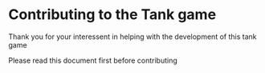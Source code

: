 # Contributing to the Tank game

Thank you for your interessent in helping with the development of this tank game

Please read this document first before contributing


